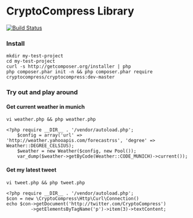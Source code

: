 # CryptoCompress Library

[![Build Status](https://secure.travis-ci.org/cryptocompress/CryptoCompress.png?branch=master)](http://travis-ci.org/cryptocompress/CryptoCompress)

### Install

    mkdir my-test-project
    cd my-test-project
    curl -s http://getcomposer.org/installer | php
    php composer.phar init -n && php composer.phar require cryptocompress/cryptocompress:dev-master

### Try out and play around

#### Get current weather in munich
``vi weather.php && php weather.php``

    <?php require __DIR__ . '/vendor/autoload.php';
        $config = array('url' => 'http://weather.yahooapis.com/forecastrss', 'degree' => Weather::DEGREE_CELSIUS);
        $weather = new Weather($config, new Pool());
        var_dump($weather->getByCode(Weather::CODE_MUNICH)->current());

#### Get my latest tweet
``vi tweet.php && php tweet.php``

    <?php require __DIR__ . '/vendor/autoload.php';
    $con = new \CryptoCompress\Http\Curl\Connection()
    echo $con->getDocument('http://twitter.com/CryptoCompress')
             ->getElementsByTagName('p')->item(3)->textContent;
